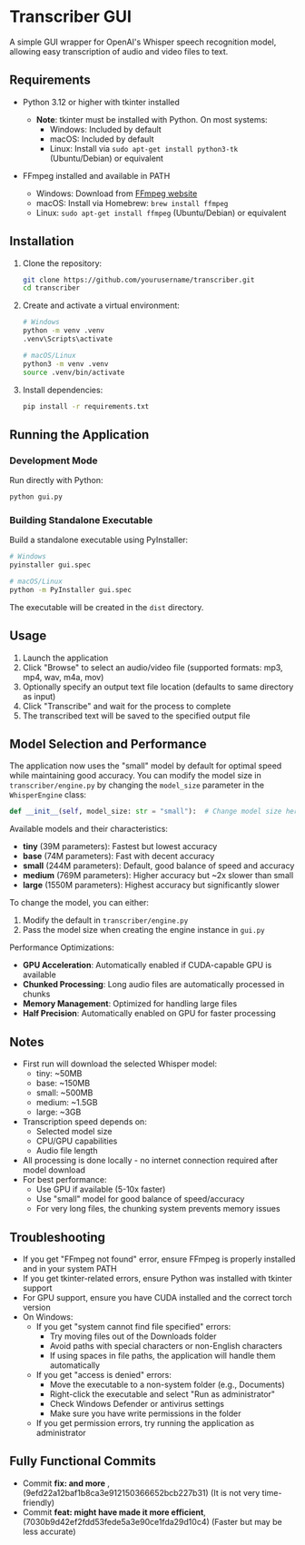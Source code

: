 # Transcriber GUI

A simple GUI wrapper for OpenAI's Whisper speech recognition model, allowing easy transcription of audio and video files to text.

## Requirements

- Python 3.12 or higher with tkinter installed
  - **Note**: tkinter must be installed with Python. On most systems:
    - Windows: Included by default
    - macOS: Included by default
    - Linux: Install via `sudo apt-get install python3-tk` (Ubuntu/Debian) or equivalent

- FFmpeg installed and available in PATH
  - Windows: Download from [FFmpeg website](https://ffmpeg.org/download.html)
  - macOS: Install via Homebrew: `brew install ffmpeg`
  - Linux: `sudo apt-get install ffmpeg` (Ubuntu/Debian) or equivalent

## Installation

1. Clone the repository:
   ```bash
   git clone https://github.com/yourusername/transcriber.git
   cd transcriber
   ```

2. Create and activate a virtual environment:
   ```bash
   # Windows
   python -m venv .venv
   .venv\Scripts\activate

   # macOS/Linux
   python3 -m venv .venv
   source .venv/bin/activate
   ```

3. Install dependencies:
   ```bash
   pip install -r requirements.txt
   ```

## Running the Application

### Development Mode
Run directly with Python:
```bash
python gui.py
```

### Building Standalone Executable
Build a standalone executable using PyInstaller:
```bash
# Windows
pyinstaller gui.spec

# macOS/Linux
python -m PyInstaller gui.spec
```

The executable will be created in the `dist` directory.

## Usage

1. Launch the application
2. Click "Browse" to select an audio/video file (supported formats: mp3, mp4, wav, m4a, mov)
3. Optionally specify an output text file location (defaults to same directory as input)
4. Click "Transcribe" and wait for the process to complete
5. The transcribed text will be saved to the specified output file

## Model Selection and Performance

The application now uses the "small" model by default for optimal speed while maintaining good accuracy. You can modify the model size in `transcriber/engine.py` by changing the `model_size` parameter in the `WhisperEngine` class:

```python
def __init__(self, model_size: str = "small"):  # Change model size here
```

Available models and their characteristics:
- **tiny** (39M parameters): Fastest but lowest accuracy
- **base** (74M parameters): Fast with decent accuracy
- **small** (244M parameters): Default, good balance of speed and accuracy
- **medium** (769M parameters): Higher accuracy but ~2x slower than small
- **large** (1550M parameters): Highest accuracy but significantly slower

To change the model, you can either:
1. Modify the default in `transcriber/engine.py`
2. Pass the model size when creating the engine instance in `gui.py`

Performance Optimizations:
- **GPU Acceleration**: Automatically enabled if CUDA-capable GPU is available
- **Chunked Processing**: Long audio files are automatically processed in chunks
- **Memory Management**: Optimized for handling large files
- **Half Precision**: Automatically enabled on GPU for faster processing

## Notes

- First run will download the selected Whisper model:
  - tiny: ~50MB
  - base: ~150MB
  - small: ~500MB
  - medium: ~1.5GB
  - large: ~3GB
- Transcription speed depends on:
  - Selected model size
  - CPU/GPU capabilities
  - Audio file length
- All processing is done locally - no internet connection required after model download
- For best performance:
  - Use GPU if available (5-10x faster)
  - Use "small" model for good balance of speed/accuracy
  - For very long files, the chunking system prevents memory issues

## Troubleshooting

- If you get "FFmpeg not found" error, ensure FFmpeg is properly installed and in your system PATH
- If you get tkinter-related errors, ensure Python was installed with tkinter support
- For GPU support, ensure you have CUDA installed and the correct torch version
- On Windows:
  - If you get "system cannot find file specified" errors:
    - Try moving files out of the Downloads folder
    - Avoid paths with special characters or non-English characters
    - If using spaces in file paths, the application will handle them automatically
  - If you get "access is denied" errors:
    - Move the executable to a non-system folder (e.g., Documents)
    - Right-click the executable and select "Run as administrator"
    - Check Windows Defender or antivirus settings
    - Make sure you have write permissions in the folder
  - If you get permission errors, try running the application as administrator


## Fully Functional Commits
- Commit **fix: and more** , (9efd22a12baf1b8ca3e912150366652bcb227b31) (It is not very time-friendly)
- Commit **feat: might have made it more efficient**, (7030b9d42ef2fdd53fede5a3e90ce1fda29d10c4) (Faster but may be less accurate)
